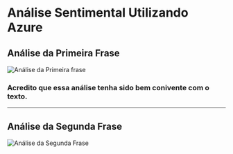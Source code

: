# Análise Sentimental Utilizando Azure

## Análise da Primeira Frase
![Análise da Primeira frase](https://github.com/user-attachments/assets/aab6281d-7a99-495e-be9d-909b06f65823)

### Acredito que essa análise tenha sido bem conivente com o texto.

---

## Análise da Segunda Frase
![Análise da Segunda Frase](https://github.com/user-attachments/assets/aa7553c4-722a-4725-afc1-3b53beac9432)
